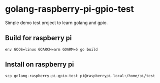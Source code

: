 # golang-raspberry-pi-gpio-test

Simple demo test project to learn golang and gpio.

## Build for raspberry pi

````shell script
env GOOS=linux GOARCH=arm GOARM=5 go build
````

## Install on raspberry pi

````shell script
scp golang-raspberry-pi-gpio-test pi@raspberrypi.local:/home/pi/test
````
